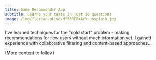 ```yaml
---
title: Game Recommender App
subtitle: Learns your taste in just 10 questions
image: /img/florian-olivo-Mf23RF8xArY-unsplash.jpg
---
```


I've learned techniques for the "cold start" problem - making recommendations for new users without much information yet. I gained experience with collaborative filtering and content-based approaches...

(More content to follow)
